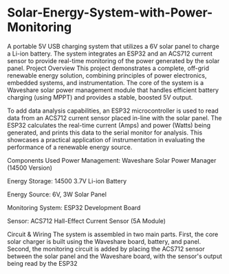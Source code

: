 # Solar-Energy-System-with-Power-Monitoring
A portable 5V USB charging system that utilizes a 6V solar panel to charge a Li-ion battery. The system integrates an ESP32 and an ACS712 current sensor to provide real-time monitoring of the power generated by the solar panel.
Project Overview
This project demonstrates a complete, off-grid renewable energy solution, combining principles of power electronics, embedded systems, and instrumentation. The core of the system is a Waveshare solar power management module that handles efficient battery charging (using MPPT) and provides a stable, boosted 5V output.

To add data analysis capabilities, an ESP32 microcontroller is used to read data from an ACS712 current sensor placed in-line with the solar panel. The ESP32 calculates the real-time current (Amps) and power (Watts) being generated, and prints this data to the serial monitor for analysis. This showcases a practical application of instrumentation in evaluating the performance of a renewable energy source.

Components Used
Power Management: Waveshare Solar Power Manager (14500 Version)

Energy Storage: 14500 3.7V Li-ion Battery

Energy Source: 6V, 3W Solar Panel

Monitoring System: ESP32 Development Board

Sensor: ACS712 Hall-Effect Current Sensor (5A Module)

Circuit & Wiring
The system is assembled in two main parts. First, the core solar charger is built using the Waveshare board, battery, and panel. Second, the monitoring circuit is added by placing the ACS712 sensor between the solar panel and the Waveshare board, with the sensor's output being read by the ESP32
